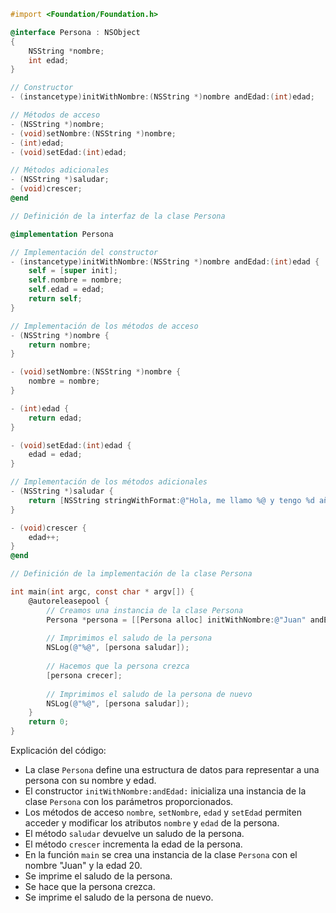 ```objective-c
#import <Foundation/Foundation.h>

@interface Persona : NSObject
{
    NSString *nombre;
    int edad;
}

// Constructor
- (instancetype)initWithNombre:(NSString *)nombre andEdad:(int)edad;

// Métodos de acceso
- (NSString *)nombre;
- (void)setNombre:(NSString *)nombre;
- (int)edad;
- (void)setEdad:(int)edad;

// Métodos adicionales
- (NSString *)saludar;
- (void)crescer;
@end

// Definición de la interfaz de la clase Persona

@implementation Persona

// Implementación del constructor
- (instancetype)initWithNombre:(NSString *)nombre andEdad:(int)edad {
    self = [super init];
    self.nombre = nombre;
    self.edad = edad;
    return self;
}

// Implementación de los métodos de acceso
- (NSString *)nombre {
    return nombre;
}

- (void)setNombre:(NSString *)nombre {
    nombre = nombre;
}

- (int)edad {
    return edad;
}

- (void)setEdad:(int)edad {
    edad = edad;
}

// Implementación de los métodos adicionales
- (NSString *)saludar {
    return [NSString stringWithFormat:@"Hola, me llamo %@ y tengo %d años", nombre, edad];
}

- (void)crescer {
    edad++;
}
@end

// Definición de la implementación de la clase Persona

int main(int argc, const char * argv[]) {
    @autoreleasepool {
        // Creamos una instancia de la clase Persona
        Persona *persona = [[Persona alloc] initWithNombre:@"Juan" andEdad:20];
        
        // Imprimimos el saludo de la persona
        NSLog(@"%@", [persona saludar]);
        
        // Hacemos que la persona crezca
        [persona crecer];
        
        // Imprimimos el saludo de la persona de nuevo
        NSLog(@"%@", [persona saludar]);
    }
    return 0;
}
```

Explicación del código:

* La clase `Persona` define una estructura de datos para representar a una persona con su nombre y edad.
* El constructor `initWithNombre:andEdad:` inicializa una instancia de la clase `Persona` con los parámetros proporcionados.
* Los métodos de acceso `nombre`, `setNombre`, `edad` y `setEdad` permiten acceder y modificar los atributos `nombre` y `edad` de la persona.
* El método `saludar` devuelve un saludo de la persona.
* El método `crescer` incrementa la edad de la persona.
* En la función `main` se crea una instancia de la clase `Persona` con el nombre "Juan" y la edad 20.
* Se imprime el saludo de la persona.
* Se hace que la persona crezca.
* Se imprime el saludo de la persona de nuevo.